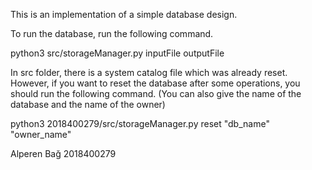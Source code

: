 This is an implementation of a simple database design.



To run the database, run the following command.

python3 src/storageManager.py inputFile outputFile



In src folder, there is a system catalog file which was already reset. However, if you want to reset the database after some operations, you should run the following command.
(You can also give the name of the database and the name of the owner)

python3 2018400279/src/storageManager.py reset "db_name" "owner_name"


Alperen Bağ
2018400279
